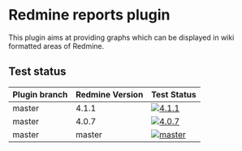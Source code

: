 # Redmine reports plugin

This plugin aims at providing graphs which can be displayed in wiki formatted areas of Redmine.

Test status
------------

|Plugin branch| Redmine Version   | Test Status      |
|-------------|-------------------|------------------|
|master       | 4.1.1             | [![4.1.1][1]][5] |  
|master       | 4.0.7             | [![4.0.7][2]][5] |
|master       | master            | [![master][3]][5]|

[1]: https://github.com/jbbarth/redmine_reports/actions/workflows/4_1_1.yml/badge.svg
[2]: https://github.com/jbbarth/redmine_reports/actions/workflows/4_0_7.yml/badge.svg
[3]: https://github.com/jbbarth/redmine_reports/actions/workflows/master.yml/badge.svg
[5]: https://github.com/jbbarth/redmine_reports/actions
